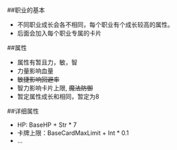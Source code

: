 ##职业的基本
- 不同职业成长会各不相同，每个职业有个成长较高的属性。
- 后面会加入每个职业专属的卡片

##属性
- 属性有暂且力，敏，智
- 力量影响血量
- ~~敏捷影响回避率~~
- 智力影响卡片上限, ~~魔法防御~~
- 暂定属性成长和相同，暂定为8

##详细属性
- HP: BaseHP + Str * 7
- 卡牌上限：BaseCardMaxLimit + Int * 0.1
- ...
